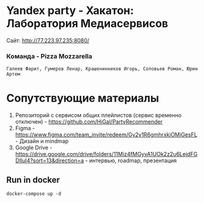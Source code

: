 # Yandex party - Хакатон: Лаборатория Медиасервисов

Сайт: http://77.223.97.235:8080/

### Команда - Pizza Mozzarella

```Галеев Фарит, Гумеров Ленар, Крашенинников Игорь, Соловьев Роман, Юрин Артем```

# Сопутствующие материалы

1. Репозиторий с сервисом общих плейлистов (сервис временно отключен) - https://github.com/HiGal/PartyRecommender
2. Figma - https://www.figma.com/team_invite/redeem/Gy2y1R6gmhrxkiOMiGesFL - Дизайн и mindmap
3. Google Drive - https://drive.google.com/drive/folders/11Miz4fMGyvA1UOk2z2u6LejdFGDIluI4?sort=13&direction=a -
   интервью, roadmap, презентация

## Run in docker

```
docker-compose up -d
```
